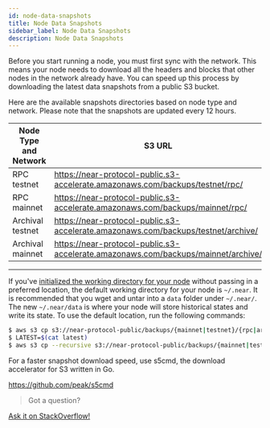 ```yaml
---
id: node-data-snapshots
title: Node Data Snapshots
sidebar_label: Node Data Snapshots
description: Node Data Snapshots
---
```



Before you start running a node, you must first sync with the network. This means your node needs to download all the headers and blocks that other nodes in the network already have. You can speed up this process by downloading the latest data snapshots from a public S3 bucket.

Here are the available snapshots directories based on node type and network. Please note that the snapshots are updated every 12 hours.


| Node Type and Network| S3 URL                                                                                         |
| -------------------- | ----------------------------------------------------------------------------------------       |
| RPC testnet          | https://near-protocol-public.s3-accelerate.amazonaws.com/backups/testnet/rpc/          |
| RPC mainnet          | https://near-protocol-public.s3-accelerate.amazonaws.com/backups/mainnet/rpc/          |
| Archival testnet     | https://near-protocol-public.s3-accelerate.amazonaws.com/backups/testnet/archive/      |
| Archival mainnet     | https://near-protocol-public.s3-accelerate.amazonaws.com/backups/mainnet/archive/      |


----

If you've [initialized the working directory for your node](/docs/develop/node/validator/compile-and-run-a-node#3-initialize-working-directory-1) without passing in a preferred location, the default working directory for your node is `~/.near`. It is recommended that you wget and untar into a `data` folder under `~/.near/`. The new `~/.near/data` is where your node will store historical states and write its state. To use the default location, run the following commands:

```bash
$ aws s3 cp s3://near-protocol-public/backups/{mainnet|testnet}/{rpc|archive}/latest .
$ LATEST=$(cat latest)
$ aws s3 cp --recursive s3://near-protocol-public/backups/{mainnet|testnet}/{rpc|archive}/$LATEST ~/.near/data
```

For a faster snapshot download speed, use s5cmd, the download accelerator for S3 written in Go.

https://github.com/peak/s5cmd

>Got a question?
<a href="https://stackoverflow.com/questions/tagged/nearprotocol">
  <h8>Ask it on StackOverflow!</h8></a>
